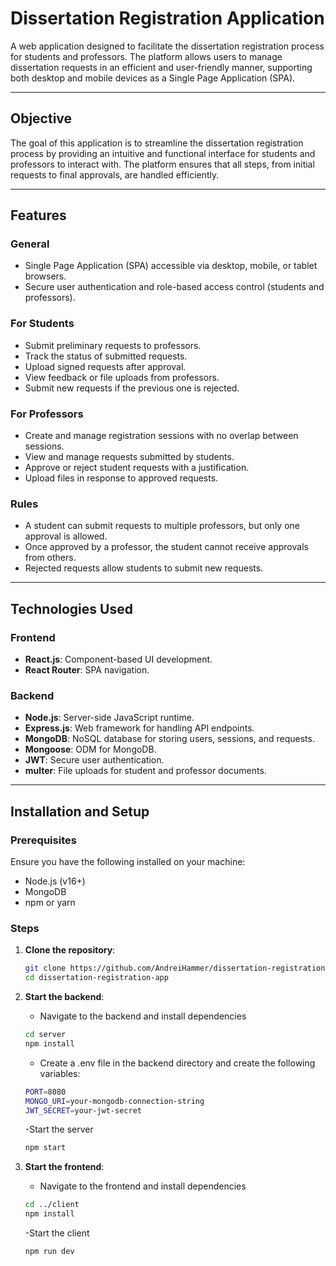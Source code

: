 # Dissertation Registration Application

A web application designed to facilitate the dissertation registration process for students and professors. The platform allows users to manage dissertation requests in an efficient and user-friendly manner, supporting both desktop and mobile devices as a Single Page Application (SPA).

---

## Objective

The goal of this application is to streamline the dissertation registration process by providing an intuitive and functional interface for students and professors to interact with. The platform ensures that all steps, from initial requests to final approvals, are handled efficiently.

---

## Features

### General
- Single Page Application (SPA) accessible via desktop, mobile, or tablet browsers.
- Secure user authentication and role-based access control (students and professors).

### For Students
- Submit preliminary requests to professors.
- Track the status of submitted requests.
- Upload signed requests after approval.
- View feedback or file uploads from professors.
- Submit new requests if the previous one is rejected.

### For Professors
- Create and manage registration sessions with no overlap between sessions.
- View and manage requests submitted by students.
- Approve or reject student requests with a justification.
- Upload files in response to approved requests.

### Rules
- A student can submit requests to multiple professors, but only one approval is allowed.
- Once approved by a professor, the student cannot receive approvals from others.
- Rejected requests allow students to submit new requests.

---

## Technologies Used

### Frontend
- **React.js**: Component-based UI development.
- **React Router**: SPA navigation.

### Backend
- **Node.js**: Server-side JavaScript runtime.
- **Express.js**: Web framework for handling API endpoints.
- **MongoDB**: NoSQL database for storing users, sessions, and requests.
- **Mongoose**: ODM for MongoDB.
- **JWT**: Secure user authentication.
- **multer**: File uploads for student and professor documents.

---

## Installation and Setup

### Prerequisites
Ensure you have the following installed on your machine:
- Node.js (v16+)
- MongoDB
- npm or yarn

### Steps

1. **Clone the repository**:
   ```bash
   git clone https://github.com/AndreiHammer/dissertation-registration-app.git
   cd dissertation-registration-app
   ```

2. **Start the backend**:
   - Navigate to the backend and install dependencies
   ```bash
   cd server
   npm install
   ```
   - Create a .env file in the backend directory and create the following variables:
   ```bash
   PORT=8080
   MONGO_URI=your-mongodb-connection-string
   JWT_SECRET=your-jwt-secret
   ```
   -Start the server
   ```bash
   npm start
   ```
2. **Start the frontend**:
   - Navigate to the frontend and install dependencies
   ```bash
   cd ../client
   npm install
   ```
   -Start the client
   ```bash
   npm run dev
   ```
